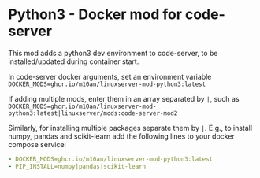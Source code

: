 # Python3 - Docker mod for code-server

This mod adds a python3 dev environment to code-server, to be installed/updated during container start.

In code-server docker arguments, set an environment variable `DOCKER_MODS=ghcr.io/m10an/linuxserver-mod-python3:latest`

If adding multiple mods, enter them in an array separated by `|`, such as `DOCKER_MODS=ghcr.io/m10an/linuxserver-mod-python3:latest|linuxserver/mods:code-server-mod2`

Similarly, for installing multiple packages separate them by `|`. E.g., to install numpy, pandas and scikit-learn add the following lines to your docker compose service:

```yaml
- DOCKER_MODS=ghcr.io/m10an/linuxserver-mod-python3:latest
- PIP_INSTALL=numpy|pandas|scikit-learn
```
